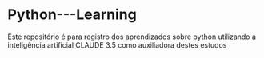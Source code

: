 # Python---Learning
Este repositório é para registro dos aprendizados sobre python utilizando a inteligência artificial CLAUDE 3.5 como auxiliadora destes estudos
